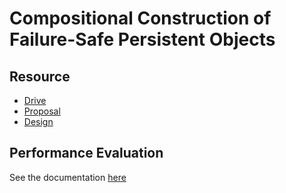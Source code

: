 # Compositional Construction of Failure-Safe Persistent Objects

## Resource

- [Drive](https://drive.google.com/drive/u/1/folders/1DHXS67QvUaZGUWluOwqcFV-V7wh5YkBb)
- [Proposal](https://docs.google.com/document/d/1lEQc1tiZ5nVnXoYXy262q7kIYw_sRTN4NNbPMGMItO4/edit?usp=sharing)
- [Design](https://docs.google.com/document/d/147tqRFIaAN1PeYG6KBrdjk5esPZ0dtY-R9yzQVYxCXc/edit?usp=sharing)

## Performance Evaluation

See the documentation [here](./evaluation)
